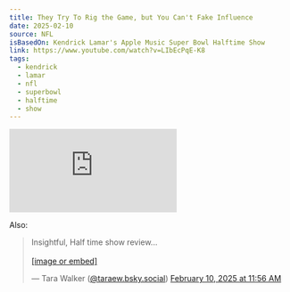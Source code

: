 ```yaml
---
title: They Try To Rig the Game, but You Can't Fake Influence
date: 2025-02-10
source: NFL
isBasedOn: Kendrick Lamar's Apple Music Super Bowl Halftime Show
link: https://www.youtube.com/watch?v=LIbEcPqE-K8
tags:
  - kendrick
  - lamar
  - nfl
  - superbowl
  - halftime
  - show
---
```

<div class="embed-container"><iframe src="https://www.youtube.com/embed/LIbEcPqE-K8?si=r3osd8CbGtJM5r4Y" title="YouTube video player" frameborder="0" allow="accelerometer; autoplay; clipboard-write; encrypted-media; gyroscope; picture-in-picture; web-share" referrerpolicy="strict-origin-when-cross-origin" allowfullscreen></iframe></div>

Also:

<blockquote class="bluesky-embed" data-bluesky-uri="at://did:plc:rszohqulsakom2tmfsxaixrj/app.bsky.feed.post/3lhtmf7nkjs2b" data-bluesky-cid="bafyreif24bnn5h7rowdsdvywsromi7vl4rvus2crkcrxzwpztnwlmr3gbm"><p lang="en">Insightful, Half time show review...<br><br><a href="https://bsky.app/profile/did:plc:rszohqulsakom2tmfsxaixrj/post/3lhtmf7nkjs2b?ref_src=embed">[image or embed]</a></p>&mdash; Tara Walker (<a href="https://bsky.app/profile/did:plc:rszohqulsakom2tmfsxaixrj?ref_src=embed">@taraew.bsky.social</a>) <a href="https://bsky.app/profile/did:plc:rszohqulsakom2tmfsxaixrj/post/3lhtmf7nkjs2b?ref_src=embed">February 10, 2025 at 11:56 AM</a></blockquote><script async src="https://embed.bsky.app/static/embed.js" charset="utf-8"></script>
